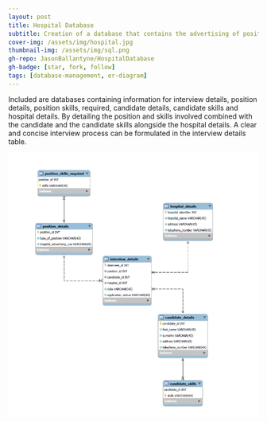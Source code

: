 ```yaml
---
layout: post
title: Hospital Database
subtitle: Creation of a database that contains the advertising of positions for Hospitals which require specific skills
cover-img: /assets/img/hospital.jpg
thumbnail-img: /assets/img/sql.png
gh-repo: JasonBallantyne/HospitalDatabase
gh-badge: [star, fork, follow]
tags: [database-management, er-diagram]
---
```



Included are databases containing information for interview details, position details, position skills, required, candidate details, candidate skills and hospital details. 
By detailing the position and skills involved combined with the candidate and the candidate skills alongside the hospital details. 
A clear and concise interview process can be formulated in the interview details table.


![png](/assets/img/ERDiagramHospital.png)



